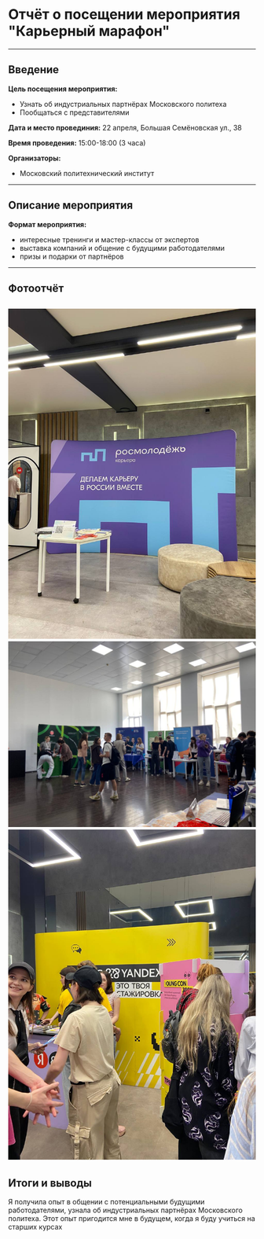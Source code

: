 # Отчёт о посещении мероприятия "Карьерный марафон"
---
## Введение

**Цель посещения мероприятия:**
- Узнать об индустриальных партнёрах Московского политеха
- Пообщаться с представителями

 **Дата и место провединия:**
 22 апреля, Большая Семёновская ул., 38

 **Время проведения:**
 15:00-18:00 (3 часа)

 **Организаторы:**
- Московский политехнический институт
---
## Описание мероприятия

**Формат мероприятия:**
- интересные тренинги и мастер-классы от экспертов
- выставка компаний и общение с будущими работодателями
- призы и подарки от партнёров
---
## Фотоотчёт

![alt text](images/5.jpg)
![alt text](images/6.jpg)
![alt text](images/7.jpg)
---
## Итоги и выводы
Я получила опыт в общении с потенциальными будущими работодателями, узнала об индустриальных партнёрах Московского политеха. Этот опыт пригодится мне в будущем, когда я буду учиться на старших курсах